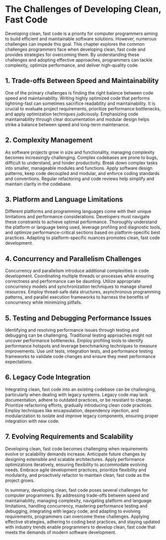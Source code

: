 The Challenges of Developing Clean, Fast Code
======================================================

Developing clean, fast code is a priority for computer programmers aiming to build efficient and maintainable software solutions. However, numerous challenges can impede this goal. This chapter explores the common challenges programmers face when developing clean, fast code and provides strategies for overcoming them. By understanding these challenges and adopting effective approaches, programmers can tackle complexity, optimize performance, and deliver high-quality code.

1\. **Trade-offs Between Speed and Maintainability**
---------------------------------------------------

One of the primary challenges is finding the right balance between code speed and maintainability. Writing highly optimized code that performs lightning-fast can sometimes sacrifice readability and maintainability. It is crucial to evaluate project requirements, prioritize performance bottlenecks, and apply optimization techniques judiciously. Emphasizing code maintainability through clear documentation and modular design helps strike a balance between speed and long-term maintenance.

2\. **Complexity Management**
----------------------------

As software projects grow in size and functionality, managing complexity becomes increasingly challenging. Complex codebases are prone to bugs, difficult to understand, and hinder productivity. Break down complex tasks into smaller, manageable modules and functions. Apply software design patterns, keep code decoupled and modular, and enforce coding standards and conventions. Regular refactoring and code reviews help simplify and maintain clarity in the codebase.

3\. **Platform and Language Limitations**
----------------------------------------

Different platforms and programming languages come with their unique limitations and performance considerations. Developers must navigate these constraints to achieve optimal performance. Thoroughly understand the platform or language being used, leverage profiling and diagnostic tools, and optimize performance-critical sections based on platform-specific best practices. Adapting to platform-specific nuances promotes clean, fast code development.

4\. **Concurrency and Parallelism Challenges**
---------------------------------------------

Concurrency and parallelism introduce additional complexities in code development. Coordinating multiple threads or processes while ensuring correctness and performance can be daunting. Utilize appropriate concurrency models and synchronization techniques to manage shared resources. Employ thread-safe data structures, asynchronous programming patterns, and parallel execution frameworks to harness the benefits of concurrency while minimizing pitfalls.

5\. **Testing and Debugging Performance Issues**
-----------------------------------------------

Identifying and resolving performance issues through testing and debugging can be challenging. Traditional testing approaches might not uncover performance bottlenecks. Employ profiling tools to identify performance hotspots and leverage benchmarking techniques to measure improvements. Use unit tests, integration tests, and performance testing frameworks to validate code changes and ensure they meet performance expectations.

6\. **Legacy Code Integration**
------------------------------

Integrating clean, fast code into an existing codebase can be challenging, particularly when dealing with legacy systems. Legacy code may lack documentation, adhere to outdated practices, or be resistant to change. Prioritize refactoring efforts, gradually introducing clean code practices. Employ techniques like encapsulation, dependency injection, and modularization to isolate and improve legacy components, ensuring proper integration with new code.

7\. **Evolving Requirements and Scalability**
--------------------------------------------

Developing clean, fast code becomes challenging when requirements evolve or scalability demands increase. Anticipate future changes by designing extensible and scalable architectures. Apply performance optimizations iteratively, ensuring flexibility to accommodate evolving needs. Embrace agile development practices, prioritize flexibility and modularity, and proactively refactor to maintain clean, fast code as the project grows.

In summary, developing clean, fast code poses several challenges for computer programmers. By addressing trade-offs between speed and maintainability, managing complexity, navigating platform and language limitations, handling concurrency, mastering performance testing and debugging, integrating with legacy code, and adapting to evolving requirements, programmers can overcome these challenges. Applying effective strategies, adhering to coding best practices, and staying updated with industry trends enable programmers to develop clean, fast code that meets the demands of modern software development.
